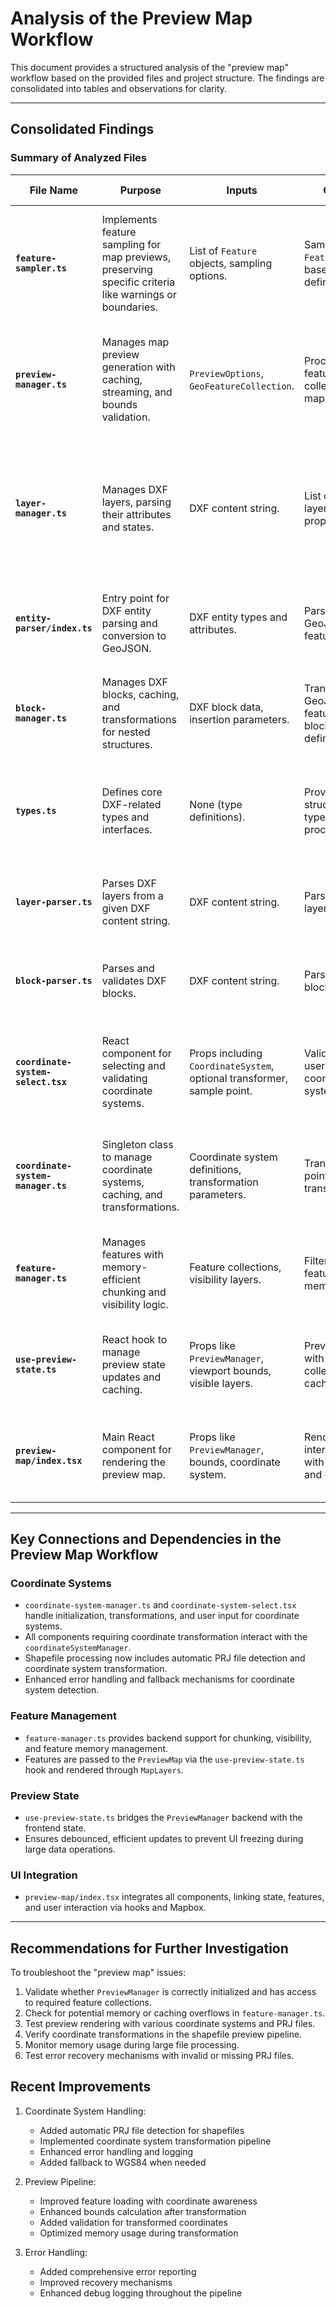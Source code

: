 # Analysis of the Preview Map Workflow

This document provides a structured analysis of the "preview map" workflow based on the provided files and project structure. The findings are consolidated into tables and observations for clarity.

---

## Consolidated Findings

### Summary of Analyzed Files

| File Name | Purpose | Inputs | Outputs | Dependencies | Provided Interfaces | Key Connections | Notable Observations |
|-----------|---------|--------|---------|--------------|---------------------|-----------------|----------------------|
| **`feature-sampler.ts`** | Implements feature sampling for map previews, preserving specific criteria like warnings or boundaries. | List of `Feature` objects, sampling options. | Sampled `Feature` objects based on defined criteria. | `geojson` library, internal functions like `calculateBounds`, `isOnBoundary`. | `FeatureSampler` class, `createFeatureSampler` function. | Works closely with map data management and geojson processing. | Boundaries and warnings handling seem robust, but sampling logic could be optimized for very large datasets. |
| **`preview-manager.ts`** | Manages map preview generation with caching, streaming, and bounds validation. | `PreviewOptions`, `GeoFeatureCollection`. | Processed feature collections for map rendering. | `feature-manager`, `cacheManager`, `coordinateSystemManager`, and various utility functions. | `PreviewManager` class with methods to manage map data and caching. | Integrates tightly with coordinate system management and feature sampling. | High memory usage potential due to caching large feature sets. Coordinate system fallback may need more checks. |
| **`layer-manager.ts`** | Manages DXF layers, parsing their attributes and states. | DXF content string. | List of parsed layers with properties. | `DxfLayer` types, `regex-patterns`. | `LayerManager` class for layer state management. | Supports `entity-parser` and block processing through layer data. | Layer parsing depends heavily on regex accuracy. Edge cases like missing mandatory properties need better handling. |
| **`entity-parser/index.ts`** | Entry point for DXF entity parsing and conversion to GeoJSON. | DXF entity types and attributes. | Parsed GeoJSON features. | Internal parsers for DXF entities, geometry conversions. | Re-exports `entity-parser` utilities and main logic. | Directly utilized by `feature-sampler` and map rendering logic. | Potentially incomplete validation of entity types and data attributes. |
| **`block-manager.ts`** | Manages DXF blocks, caching, and transformations for nested structures. | DXF block data, insertion parameters. | Transformed GeoJSON features from block definitions. | `matrix-transformer`, `geometry` utilities. | `BlockManager` class for block parsing and transformation. | Handles nested block references and integrates with `layer-manager`. | Cache size management is critical to avoid memory overflow during large operations. |
| **`types.ts`** | Defines core DXF-related types and interfaces. | None (type definitions). | Provides structured types for DXF processing. | None. | Exported DXF types for use in all related modules. | Utilized across the codebase for type safety and structured data management. | Complex nested types could benefit from additional simplifications. |
| **`layer-parser.ts`** | Parses DXF layers from a given DXF content string. | DXF content string. | Parsed DXF layers. | Regex-based utilities. | `parseLayers` function for DXF layer extraction. | Used in conjunction with `layer-manager` for layer processing. | Relies on regex patterns, which may fail with unconventional DXF files. |
| **`block-parser.ts`** | Parses and validates DXF blocks. | DXF content string. | Parsed DXF blocks. | Regex utilities, DXF types. | `parseBlocks` function for block extraction. | Works alongside `block-manager` to process block data. | Validation logic for blocks could be expanded to handle more edge cases. |
| **`coordinate-system-select.tsx`** | React component for selecting and validating coordinate systems. | Props including `CoordinateSystem`, optional transformer, sample point. | Validation state, user-selected coordinate system. | React, `lucide-react` icons, coordinate system utilities. | `CoordinateSystemSelect` component. | Interfaces with coordinate system management and validation logic. | Clear UI logic but depends on external validation logic, e.g., transformer. |
| **`coordinate-system-manager.ts`** | Singleton class to manage coordinate systems, caching, and transformations. | Coordinate system definitions, transformation parameters. | Transformed points, cached transformations. | `proj4`, internal utilities for errors, validation. | Singleton `coordinateSystemManager`. | Integral to transforming and managing coordinate systems across the app. | High reliance on caching; needs proper initialization before use. |
| **`feature-manager.ts`** | Manages features with memory-efficient chunking and visibility logic. | Feature collections, visibility layers. | Filtered features, memory stats. | GeoJSON utilities, internal `geoErrorManager`. | `FeatureManager` class with methods to manage features. | Supports other modules that manage or render feature collections. | Could benefit from asynchronous memory cleanup or on-demand chunking. |
| **`use-preview-state.ts`** | React hook to manage preview state updates and caching. | Props like `PreviewManager`, viewport bounds, visible layers. | Preview state with feature collections and cache stats. | `PreviewManager`, cache utilities, coordinate system definitions. | `usePreviewState` hook. | Bridges UI with backend state management for the preview map. | Clear logic but debouncing and caching could delay UI responsiveness in high-load scenarios. |
| **`preview-map/index.tsx`** | Main React component for rendering the preview map. | Props like `PreviewManager`, bounds, coordinate system. | Rendered interactive map with features and controls. | React Mapbox components, `usePreviewState`, and several subcomponents. | `PreviewMap` component. | Core integration point for UI and backend preview functionality. | Dependencies on external Mapbox styles and token could cause runtime issues if unavailable. |

---

## Key Connections and Dependencies in the Preview Map Workflow

### Coordinate Systems
- `coordinate-system-manager.ts` and `coordinate-system-select.tsx` handle initialization, transformations, and user input for coordinate systems.
- All components requiring coordinate transformation interact with the `coordinateSystemManager`.
- Shapefile processing now includes automatic PRJ file detection and coordinate system transformation.
- Enhanced error handling and fallback mechanisms for coordinate system detection.

### Feature Management
- `feature-manager.ts` provides backend support for chunking, visibility, and feature memory management.
- Features are passed to the `PreviewMap` via the `use-preview-state.ts` hook and rendered through `MapLayers`.

### Preview State
- `use-preview-state.ts` bridges the `PreviewManager` backend with the frontend state.
- Ensures debounced, efficient updates to prevent UI freezing during large data operations.

### UI Integration
- `preview-map/index.tsx` integrates all components, linking state, features, and user interaction via hooks and Mapbox.

---

## Recommendations for Further Investigation

To troubleshoot the "preview map" issues:
1. Validate whether `PreviewManager` is correctly initialized and has access to required feature collections.
2. Check for potential memory or caching overflows in `feature-manager.ts`.
3. Test preview rendering with various coordinate systems and PRJ files.
4. Verify coordinate transformations in the shapefile preview pipeline.
5. Monitor memory usage during large file processing.
6. Test error recovery mechanisms with invalid or missing PRJ files.

## Recent Improvements

1. Coordinate System Handling:
   - Added automatic PRJ file detection for shapefiles
   - Implemented coordinate system transformation pipeline
   - Enhanced error handling and logging
   - Added fallback to WGS84 when needed

2. Preview Pipeline:
   - Improved feature loading with coordinate awareness
   - Enhanced bounds calculation after transformation
   - Added validation for transformed coordinates
   - Optimized memory usage during transformation

3. Error Handling:
   - Added comprehensive error reporting
   - Improved recovery mechanisms
   - Enhanced debug logging throughout the pipeline
